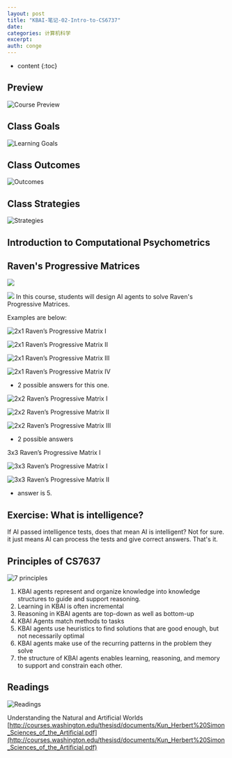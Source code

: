 ```yaml
---
layout: post
title: "KBAI-笔记-02-Intro-to-CS6737"
date:
categories: 计算机科学
excerpt:
auth: conge
---
```

* content
{:toc}

## Preview
![Course Preview](/assets/images/计算机科学/118382-940b9fbf5ba275ea.png)

## Class Goals

![Learning Goals](/assets/images/计算机科学/118382-b2b034658414fb06.png)

## Class Outcomes

![Outcomes](/assets/images/计算机科学/118382-03eef426e7ad1739.png)

## Class Strategies

![Strategies](/assets/images/计算机科学/118382-9760d75e3548a1a9.png)

## Introduction to Computational Psychometrics


## Raven's Progressive Matrices

![](/assets/images/计算机科学/118382-f664de223c8d0d1e.png)

![](/assets/images/计算机科学/118382-87fc84f8d3a53526.png)
In this course, students will design AI agents to solve Raven's Progressive Matrices.

Examples are below:

![2x1 Raven’s Progressive Matrix I](/assets/images/计算机科学/118382-f3ebac95af22774a.png)

![2x1 Raven’s Progressive Matrix II](/assets/images/计算机科学/118382-16d114c3b5c715a4.png)

![2x1 Raven’s Progressive Matrix III](/assets/images/计算机科学/118382-3ebf4409bbf11fea.png)

![2x1 Raven’s Progressive Matrix IV
](/assets/images/计算机科学/118382-fb138772f689f9e5.png)
* 2 possible answers for this one.

![2x2 Raven’s Progressive Matrix I](/assets/images/计算机科学/118382-1a43694a4bf5d04f.png)

![2x2 Raven’s Progressive Matrix II](/assets/images/计算机科学/118382-1cc9bc484447888a.png)

![2x2 Raven’s Progressive Matrix III](/assets/images/计算机科学/118382-e048f7993efa4670.png)
* 2 possible answers

3x3 Raven’s Progressive Matrix I

![3x3 Raven’s Progressive Matrix I](/assets/images/计算机科学/118382-607fc23ac33d6500.png)

![3x3 Raven’s Progressive Matrix II](/assets/images/计算机科学/118382-ace1b293efc53813.png)
* answer is 5.

## Exercise: What is intelligence?

If AI passed intelligence tests, does that mean AI is intelligent? Not for sure. it just means AI can process the tests and give correct answers. That's it.

## Principles of CS7637

![7 principles](/assets/images/计算机科学/118382-875663cef49028ac.png)

1. KBAI agents represent and organize knowledge into knowledge structures to guide and support reasoning.
2. Learning in KBAI is often incremental
3. Reasoning in KBAI agents are top-down as well as bottom-up
4. KBAI Agents match methods to tasks
5. KBAI agents use heuristics to find solutions that are good enough, but not necessarily optimal
6. KBAI agents make use of the recurring patterns in the problem they solve
7. the structure of KBAI agents enables learning, reasoning, and memory to support and constrain each other.

## Readings
![ Readings](/assets/images/计算机科学/118382-51f061f2878735cd.png)

Understanding the Natural and Artificial Worlds [http://courses.washington.edu/thesisd/documents/Kun_Herbert%20Simon_Sciences_of_the_Artificial.pdf](http://courses.washington.edu/thesisd/documents/Kun_Herbert%20Simon_Sciences_of_the_Artificial.pdf)
